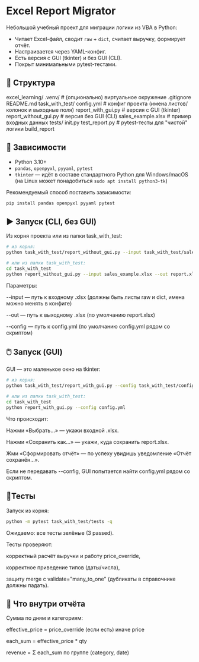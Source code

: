 # Excel Report Migrator

Небольшой учебный проект для миграции логики из VBA в Python:
- Читает Excel-файл, сводит `raw` + `dict`, считает выручку, формирует отчёт.
- Настраивается через YAML-конфиг.
- Есть версия с GUI (tkinter) и без GUI (CLI).
- Покрыт минимальными pytest-тестами.

## 📂 Структура
excel_learning/
.venv/ # (опционально) виртуальное окружение
.gitignore
README.md
task_with_test/
config.yml # конфиг проекта (имена листов/колонок и выходные поля)
report_with_gui.py # версия с GUI (tkinter)
report_without_gui.py # версия без GUI (CLI)
sales_example.xlsx # пример входных данных
tests/
init.py
test_report.py # pytest-тесты для "чистой" логики build_report


## 🧩 Зависимости

- Python 3.10+  
- `pandas`, `openpyxl`, `pyyaml`, `pytest`  
- `tkinter` — идёт в составе стандартного Python для Windows/macOS (на Linux может понадобиться `sudo apt install python3-tk`)

Рекомендуемый способ поставить зависимости:
```bash
pip install pandas openpyxl pyyaml pytest
```

## ▶️ Запуск (CLI, без GUI)

Из корня проекта или из папки task_with_test:
```bash
# из корня:
python task_with_test/report_without_gui.py --input task_with_test/sales_example.xlsx --out task_with_test/report.xlsx --config task_with_test/config.yml

# или из папки task_with_test:
cd task_with_test
python report_without_gui.py --input sales_example.xlsx --out report.xlsx --config config.yml
```
Параметры:

--input — путь к входному .xlsx (должны быть листы raw и dict, имена можно менять в конфиге)

--out — путь к выходному .xlsx (по умолчанию report.xlsx)

--config — путь к config.yml (по умолчанию config.yml рядом со скриптом)

## 🖱️ Запуск (GUI)
GUI — это маленькое окно на tkinter:
```bash
# из корня:
python task_with_test/report_with_gui.py --config task_with_test/config.yml

# или из папки task_with_test:
cd task_with_test
python report_with_gui.py --config config.yml
```

Что происходит:

Нажми «Выбрать…» — укажи входной .xlsx.

Нажми «Сохранить как…» — укажи, куда сохранить report.xlsx.

Жми «Сформировать отчёт» — по успеху увидишь уведомление «Отчёт сохранён…».

Если не передавать --config, GUI попытается найти config.yml рядом со скриптом.

## 🐍Тесты

Запуск из корня:
```bash
python -m pytest task_with_test/tests -q
```

Ожидаемо: все тесты зелёные (3 passed).

Тесты проверяют:

корректный расчёт выручки и работу price_override,

корректное приведение типов (даты/числа),

защиту merge с validate="many_to_one" (дубликаты в справочнике должны падать).

## 📝 Что внутри отчёта

Сумма по дням и категориям:

effective_price = price_override (если есть) иначе price

each_sum = effective_price * qty

revenue = Σ each_sum по группе (category, date)